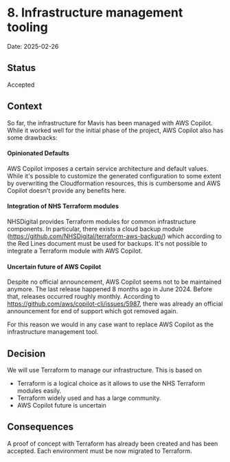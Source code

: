 # 8. Infrastructure management tooling

Date: 2025-02-26

## Status

Accepted

## Context

So far, the infrastructure for Mavis has been managed with AWS Copilot. While it worked well for the initial phase 
of the project, AWS Copilot also has some drawbacks:  

#### Opinionated Defaults
AWS Copilot imposes a certain service architecture and default values.
While it's possible to customize the generated configuration to some extent by overwriting the Cloudformation resources,
this is cumbersome and AWS Copilot doesn't provide any benefits here.

#### Integration of NHS Terraform modules

NHSDigital provides Terraform modules for common infrastructure components. In particular, there exists a cloud backup 
module (https://github.com/NHSDigital/terraform-aws-backup/) which according to the Red Lines document must be used for backups.
It's not possible to integrate a Terraform module with AWS Copilot.

#### Uncertain future of AWS Copilot

Despite no official announcement, AWS Copilot seems not to be maintained anymore.
The last release happened 8 months ago in June 2024. Before that, releases occurred roughly monthly. According to 
https://github.com/aws/copilot-cli/issues/5987, there was already an official announcement for end of support which got removed again.  

For this reason we would in any case want to replace AWS Copilot as the infrastructure management tool.

## Decision

We will use Terraform to manage our infrastructure. This is based on
* Terraform is a logical choice as it allows to use the NHS Terraform modules easily.
* Terraform widely used and has a large community.
* AWS Copilot future is uncertain

## Consequences

A proof of concept with Terraform has already been created and has been accepted. Each environment must be now migrated to Terraform. 

